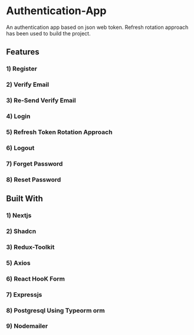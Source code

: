 # Authentication-App
An authentication app based on json web token. Refresh rotation approach has been used to build the project.

## Features
### 1) Register
### 2) Verify Email
### 3) Re-Send Verify Email 
### 4) Login
### 5) Refresh Token Rotation Approach
### 6) Logout
### 7) Forget Password
### 8) Reset Password

## Built With
### 1) Nextjs
### 2) Shadcn
### 3) Redux-Toolkit
### 5) Axios
### 6) React HooK Form
### 7) Expressjs
### 8) Postgresql Using Typeorm orm
### 9) Nodemailer


